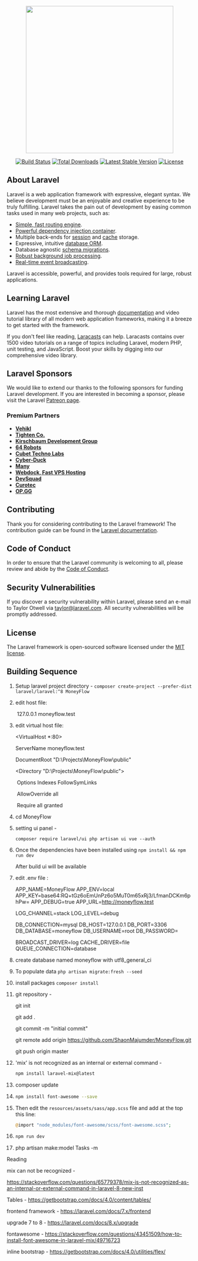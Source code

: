 <p align="center"><a href="https://laravel.com" target="_blank"><img src="https://raw.githubusercontent.com/laravel/art/master/logo-lockup/5%20SVG/2%20CMYK/1%20Full%20Color/laravel-logolockup-cmyk-red.svg" width="400"></a></p>

<p align="center">
<a href="https://travis-ci.org/laravel/framework"><img src="https://travis-ci.org/laravel/framework.svg" alt="Build Status"></a>
<a href="https://packagist.org/packages/laravel/framework"><img src="https://img.shields.io/packagist/dt/laravel/framework" alt="Total Downloads"></a>
<a href="https://packagist.org/packages/laravel/framework"><img src="https://img.shields.io/packagist/v/laravel/framework" alt="Latest Stable Version"></a>
<a href="https://packagist.org/packages/laravel/framework"><img src="https://img.shields.io/packagist/l/laravel/framework" alt="License"></a>
</p>

## About Laravel

Laravel is a web application framework with expressive, elegant syntax. We believe development must be an enjoyable and creative experience to be truly fulfilling. Laravel takes the pain out of development by easing common tasks used in many web projects, such as:

- [Simple, fast routing engine](https://laravel.com/docs/routing).
- [Powerful dependency injection container](https://laravel.com/docs/container).
- Multiple back-ends for [session](https://laravel.com/docs/session) and [cache](https://laravel.com/docs/cache) storage.
- Expressive, intuitive [database ORM](https://laravel.com/docs/eloquent).
- Database agnostic [schema migrations](https://laravel.com/docs/migrations).
- [Robust background job processing](https://laravel.com/docs/queues).
- [Real-time event broadcasting](https://laravel.com/docs/broadcasting).

Laravel is accessible, powerful, and provides tools required for large, robust applications.

## Learning Laravel

Laravel has the most extensive and thorough [documentation](https://laravel.com/docs) and video tutorial library of all modern web application frameworks, making it a breeze to get started with the framework.

If you don't feel like reading, [Laracasts](https://laracasts.com) can help. Laracasts contains over 1500 video tutorials on a range of topics including Laravel, modern PHP, unit testing, and JavaScript. Boost your skills by digging into our comprehensive video library.

## Laravel Sponsors

We would like to extend our thanks to the following sponsors for funding Laravel development. If you are interested in becoming a sponsor, please visit the Laravel [Patreon page](https://patreon.com/taylorotwell).

### Premium Partners

- **[Vehikl](https://vehikl.com/)**
- **[Tighten Co.](https://tighten.co)**
- **[Kirschbaum Development Group](https://kirschbaumdevelopment.com)**
- **[64 Robots](https://64robots.com)**
- **[Cubet Techno Labs](https://cubettech.com)**
- **[Cyber-Duck](https://cyber-duck.co.uk)**
- **[Many](https://www.many.co.uk)**
- **[Webdock, Fast VPS Hosting](https://www.webdock.io/en)**
- **[DevSquad](https://devsquad.com)**
- **[Curotec](https://www.curotec.com/)**
- **[OP.GG](https://op.gg)**

## Contributing

Thank you for considering contributing to the Laravel framework! The contribution guide can be found in the [Laravel documentation](https://laravel.com/docs/contributions).

## Code of Conduct

In order to ensure that the Laravel community is welcoming to all, please review and abide by the [Code of Conduct](https://laravel.com/docs/contributions#code-of-conduct).

## Security Vulnerabilities

If you discover a security vulnerability within Laravel, please send an e-mail to Taylor Otwell via [taylor@laravel.com](mailto:taylor@laravel.com). All security vulnerabilities will be promptly addressed.

## License

The Laravel framework is open-sourced software licensed under the [MIT license](https://opensource.org/licenses/MIT).

## Building Sequence

1. Setup laravel project directory - `composer create-project --prefer-dist laravel/laravel:^8 MoneyFlow`

2. edit host file:

   ​	127.0.0.1       moneyflow.test

3. edit virtual host file:

   <VirtualHost *:80>

     ServerName moneyflow.test

     DocumentRoot "D:\Projects\MoneyFlow\public"

     <Directory "D:\Projects\MoneyFlow\public">

   ​    Options Indexes FollowSymLinks

   ​    AllowOverride all

   ​    Require all granted

     </Directory>

   </VirtualHost>

4. cd MoneyFlow

5. setting ui panel -

   ``composer require laravel/ui
   php artisan ui vue --auth``

6. Once the dependencies have been installed using `npm install && npm run dev`

   After build ui will be available

7. edit .env file :

   APP_NAME=MoneyFlow
   APP_ENV=local
   APP_KEY=base64:RQ+tGz6oEmUnPz6o5MuT0m65xRj3/LfmanDCKm6phPw=
   APP_DEBUG=true
   APP_URL=http://moneyflow.test

   LOG_CHANNEL=stack
   LOG_LEVEL=debug

   DB_CONNECTION=mysql
   DB_HOST=127.0.0.1
   DB_PORT=3306
   DB_DATABASE=moneyflow
   DB_USERNAME=root
   DB_PASSWORD=

   BROADCAST_DRIVER=log
   CACHE_DRIVER=file
   QUEUE_CONNECTION=database

8. create database named moneyflow with utf8_general_ci

9. To populate data `php artisan migrate:fresh --seed`

10. install packages `composer install`

11. git repository -

    git init

    git add .

    git commit -m "initial commit"

    git remote add origin https://github.com/ShaonMajumder/MoneyFlow.git

    git push origin master

12. 'mix' is not recognized as an internal or external command -

    ```bash
    npm install laravel-mix@latest
    ```

13. composer update

14. ```bash
    npm install font-awesome --save
    ```

15. Then edit the `resources/assets/sass/app.scss` file and add at the top this line:

    ```php
    @import "node_modules/font-awesome/scss/font-awesome.scss";
    ```

16. ```bash
    npm run dev
    ```

17. php artisan make:model Tasks -m

Reading

mix can not be recognized -

https://stackoverflow.com/questions/65779378/mix-is-not-recognized-as-an-internal-or-external-command-in-laravel-8-new-inst

Tables - https://getbootstrap.com/docs/4.0/content/tables/

frontend framework - https://laravel.com/docs/7.x/frontend

upgrade 7 to 8 - https://laravel.com/docs/8.x/upgrade

fontawesome - https://stackoverflow.com/questions/43451509/how-to-install-font-awesome-in-laravel-mix/49716723

inline bootstrap - https://getbootstrap.com/docs/4.0/utilities/flex/

